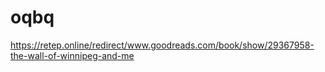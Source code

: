 # oqbq
https://retep.online/redirect/www.goodreads.com/book/show/29367958-the-wall-of-winnipeg-and-me
